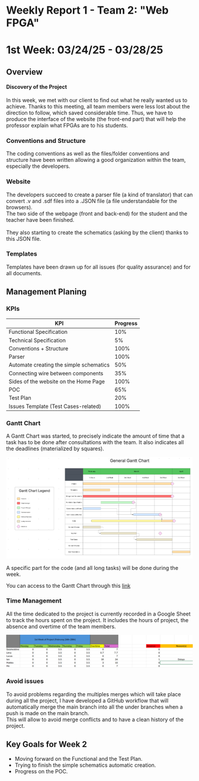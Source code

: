 # Weekly Report 1 - Team 2: "Web FPGA"

# 1st Week: 03/24/25 - 03/28/25

## Overview

#### Discovery of the Project

In this week, we met with our client to find out what he really wanted us to achieve. Thanks to this meeting, all team members were less lost about the direction to follow, which saved considerable time. Thus, we have to produce the interface of the website (the front-end part) that will help the professor explain what FPGAs are to his students.

### Conventions and Structure

The coding conventions as well as the files/folder conventions and structure have been written allowing a good organization within the team, especially the developers.

### Website

The developers succeed to create a parser file (a kind of translator) that can convert .v and .sdf files into a .JSON file (a file understandable for the browsers). <br>
The two side of the webpage (front and back-end) for the student and the teacher have been finished. <br><br>
They also starting to create the schematics (asking by the client) thanks to this JSON file.

### Templates

Templates have been drawn up for all issues (for quality assurance) and for all documents.

## Management Planing

### KPIs

| KPI                                     | Progress |
| --------------------------------------- | -------- |
| Functional Specification                | 10%      |
| Technical Specification                 | 5%       |
| Conventions + Structure                 | 100%     |
| Parser                                  | 100%     |
| Automate creating the simple schematics | 50%      |
| Connecting wire between components      | 35%      |
| Sides of the website on the Home Page   | 100%     |
| POC                                     | 65%      |
| Test Plan                               | 20%      |
| Issues Template (Test Cases-related)    | 100%     |

### Gantt Chart

A Gantt Chart was started, to precisely indicate the amount of time that a task has to be done after consultations with the team. It also indicates all the deadlines (materialized by squares).

![Gantt Chart](../Images/gantt_Chart.png)

A specific part for the code (and all long tasks) will be done during the week.

You can access to the Gantt Chart through this [link](../ManagementArtifacts/gantt_chart.svg)

### Time Management

All the time dedicated to the project is currently recorded in a Google Sheet to track the hours spent on the project. It includes the hours of project, the absence and overtime of the team members.

![Screenshot of the Table](../Images/project_Hours_Tracking_Table.png)

### Avoid issues

To avoid problems regarding the multiples merges which will take place during all the project, I have developed a GitHub workflow that will automatically merge the main branch into all the under branches when a push is made on the main branch. <br>
This will allow to avoid merge conflicts and to have a clean history of the project.

## Key Goals for Week 2

- Moving forward on the Functional and the Test Plan.
- Trying to finish the simple schematics automatic creation.
- Progress on the POC.